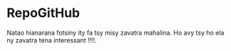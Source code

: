 # RepoGitHub

Natao hianarana fotsiny ity fa tsy misy zavatra mahalina.
Ho avy tsy ho ela ny zavatra tena interessant !!!!.


